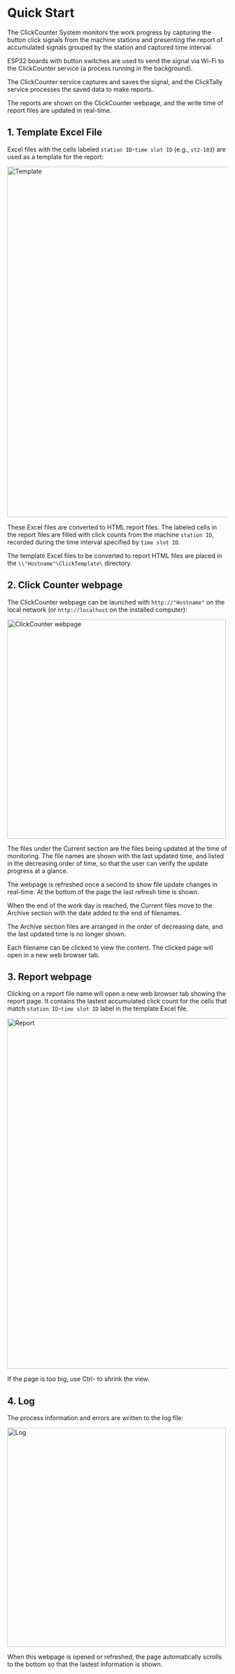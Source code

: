 # Quick Start

The ClickCounter System monitors the work progress by capturing the button click signals from the machine stations and presenting the report of accumulated signals grouped by the station and captured time interval.

ESP32 boards with button switches are used to send the signal via Wi-Fi to the ClickCounter service (a process running in the background).

The ClickCounter service captures and saves the signal, and the ClickTally service processes the saved data to make reports.

The reports are shown on the ClickCounter webpage, and the write time of report files are updated in real-time.

## 1. Template Excel File

Excel files with the cells labeled `station ID`-`time slot ID` (e.g., `st2-103`) are used as a template for the report:

<img src="https://github.com/leonschoi/ClickCounter.en/assets/29897968/812202f5-c357-406c-a9a5-4a429a5adc5b" alt="Template" width="800"/>

These Excel files are converted to HTML report files. The labeled cells in the report files are filled with click counts from the machine `station ID`, recorded during the time interval specified by `time slot ID`.

The template Excel files to be converted to report HTML files are placed in the `\\"Hostname"\ClickTemplate\` directory.

## 2. Click Counter webpage

The ClickCounter webpage can be launched with `http://"Hostname"` on the local network (or `http://localhost` on the installed computer):

<img src="https://github.com/leonschoi/ClickCount.en/assets/29897968/434b95a8-3963-4135-9c62-71753f798df1" alt="ClickCounter webpage" width="500"/>

The files under the Current section are the files being updated at the time of monitoring. The file names are shown with the last updated time, and listed in the decreasing order of time, so that the user can verify the update progress at a glance.

The webpage is refreshed once a second to show file update changes in real-time. At the bottom of the page the last refresh time is shown.

When the end of the work day is reached, the Current files move to the Archive section with the date added to the end of filenames.

The Archive section files are arranged in the order of decreasing date, and the last updated time is no longer shown.

Each filename can be clicked to view the content. The clicked page will open in a new web browser tab.

## 3. Report webpage

Clicking on a report file name will open a new web browser tab showing the report page. It contains the lastest accumulated click count for the cells that match `station ID`-`time slot ID` label in the template Excel file.

<img src="https://github.com/leonschoi/ClickCounter.en/assets/29897968/b32f9563-29af-4dae-b19e-d833717877d5" alt="Report" width="800"/>


If the page is too big, use Ctrl- to shrink the view.

## 4. Log

The process information and errors are written to the log file:

<img src="https://github.com/leonschoi/ClickCount.en/assets/29897968/ff58c875-d2d6-409d-ae79-95a3fdfe260f" alt="Log" width="500"/>

When this webpage is opened or refreshed, the page automatically scrolls to the bottom so that the lastest information is shown.

